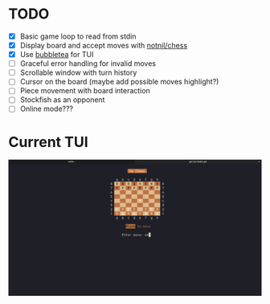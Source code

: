 # TODO

- [x] Basic game loop to read from stdin
- [x] Display board and accept moves with [notnil/chess](https://github.com/notnil/chess)
- [x] Use [bubbletea](https://github.com/charmbracelet/bubbletea/tree/main) for TUI
- [ ] Graceful error handling for invalid moves
- [ ] Scrollable window with turn history
- [ ] Cursor on the board (maybe add possible moves highlight?)
- [ ] Piece movement with board interaction
- [ ] Stockfish as an opponent
- [ ] Online mode???

# Current TUI

![Demo](./demo.png)
